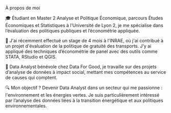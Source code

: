 À propos de moi

🎓 Étudiant en Master 2 Analyse et Politique Économique, parcours Études Économiques et Statistiques à l’Université de Lyon 2, je me spécialise dans l’évaluation des politiques publiques et l’économétrie appliquée.

🌱 J'ai récemment effectué un stage de 4 mois à l'INRAE, où j'ai contribué à un projet d'évaluation de la politique de gratuité des transports. J’y ai appliqué des techniques d’économétrie de panel avec des outils comme STATA, RStudio et QGIS.

🤝 Data Analyst bénévole chez Data For Good, je travaille sur des projets d’analyse de données à impact social, mettant mes compétences au service de causes qui comptent.

🔍 Mon objectif ? Devenir Data Analyst dans un secteur qui me passionne : l'environnement et les énergies vertes. Je suis particulièrement intéressé par l’analyse des données liées à la transition énergétique et aux politiques environnementales.
